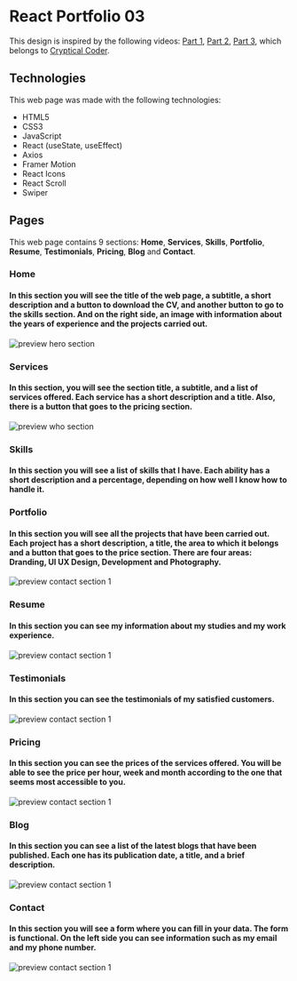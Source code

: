 # React Portfolio 03
This design is inspired by the following videos: [Part 1](https://youtu.be/CShZJmWuTGs), [Part 2](https://youtu.be/I92RzWVF4YU), [Part 3](https://youtu.be/hHEFbYSLgN8), which belongs to [Cryptical Coder](https://www.youtube.com/@CrypticalCoder).

## Technologies
This web page was made with the following technologies:
- HTML5
- CSS3
- JavaScript
- React (useState, useEffect)
- Axios
- Framer Motion
- React Icons
- React Scroll
- Swiper

## Pages
This web page contains 9 sections: **Home**, **Services**, **Skills**, **Portfolio**, **Resume**, **Testimonials**, **Pricing**, **Blog** and **Contact**.

### Home
#### In this section you will see the title of the web page, a subtitle, a short description and a button to download the CV, and another button to go to the skills section. And on the right side, an image with information about the years of experience and the projects carried out.
![preview hero section](src/assets/preview-1.png)

### Services
#### In this section, you will see the section title, a subtitle, and a list of services offered. Each service has a short description and a title. Also, there is a button that goes to the pricing section.
![preview who section](src/assets/preview-2.png)

### Skills
#### In this section you will see a list of skills that I have. Each ability has a short description and a percentage, depending on how well I know how to handle it.


### Portfolio
#### In this section you will see all the projects that have been carried out. Each project has a short description, a title, the area to which it belongs and a button that goes to the price section. There are four areas: Dranding, UI UX Design, Development and Photography.
![preview contact section 1](src/assets/preview-4.png)

### Resume
#### In this section you can see my information about my studies and my work experience.
![preview contact section 1](src/assets/preview-5.png)

### Testimonials
#### In this section you can see the testimonials of my satisfied customers.
![preview contact section 1](src/assets/preview-6.png)

### Pricing
#### In this section you can see the prices of the services offered. You will be able to see the price per hour, week and month according to the one that seems most accessible to you.
![preview contact section 1](src/assets/preview-7.png)

### Blog
#### In this section you can see a list of the latest blogs that have been published. Each one has its publication date, a title, and a brief description.
![preview contact section 1](src/assets/preview-8.png)

### Contact
#### In this section you will see a form where you can fill in your data. The form is functional. On the left side you can see information such as my email and my phone number.
![preview contact section 1](src/assets/preview-8.png)

